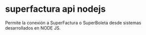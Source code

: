 # superfactura api nodejs
 Permite la conexión a SuperFactura o SuperBoleta desde sistemas desarrollados en NODE JS.
